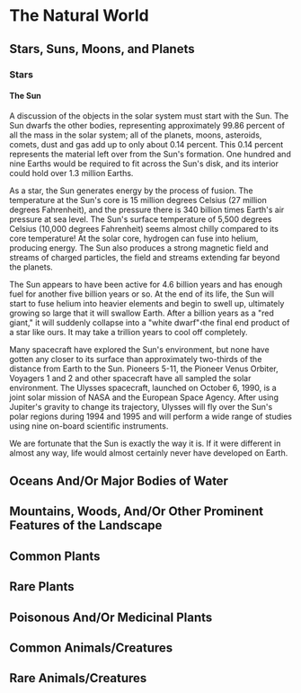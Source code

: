 # The Natural World

## Stars, Suns, Moons, and Planets

### Stars

#### The Sun

A discussion of the objects in the solar system must start with the Sun. The Sun dwarfs the other bodies, representing approximately 99.86 percent of all the mass in the solar system; all of the planets, moons, asteroids, comets, dust and gas add up to only about 0.14 percent. This 0.14 percent represents the material left over from the Sun's formation. One hundred and nine Earths would be required to fit across the Sun's disk, and its interior could hold over 1.3 million Earths.

As a star, the Sun generates energy by the process of fusion. The temperature at the Sun's core is 15 million degrees Celsius (27 million degrees Fahrenheit), and the pressure there is 340 billion times Earth's air pressure at sea level. The Sun's surface temperature of 5,500 degrees Celsius (10,000 degrees Fahrenheit) seems almost chilly compared to its core temperature! At the solar core, hydrogen can fuse into helium, producing energy. The Sun also produces a strong magnetic field and streams of charged particles, the field and streams extending far beyond the planets.

The Sun appears to have been active for 4.6 billion years and has enough fuel for another five billion years or so. At the end of its life, the Sun will start to fuse helium into heavier elements and begin to swell up, ultimately growing so large that it will swallow Earth. After a billion years as a "red giant," it will suddenly collapse into a "white dwarf"‹the final end product of a star like ours. It may take a trillion years to cool off completely.

Many spacecraft have explored the Sun's environment, but none have gotten any closer to its surface than approximately two-thirds of the distance from Earth to the Sun. Pioneers 5-11, the Pioneer Venus Orbiter, Voyagers 1 and 2 and other spacecraft have all sampled the solar environment. The Ulysses spacecraft, launched on October 6, 1990, is a joint solar mission of NASA and the European Space Agency. After using Jupiter's gravity to change its trajectory, Ulysses will fly over the Sun's polar regions during 1994 and 1995 and will perform a wide range of studies using nine on-board scientific instruments.

We are fortunate that the Sun is exactly the way it is. If it were different in almost any way, life would almost certainly never have developed on Earth.

## Oceans And/Or Major Bodies of Water

## Mountains, Woods, And/Or Other Prominent Features of the Landscape

## Common Plants

## Rare Plants

## Poisonous And/Or Medicinal Plants

## Common Animals/Creatures

## Rare Animals/Creatures